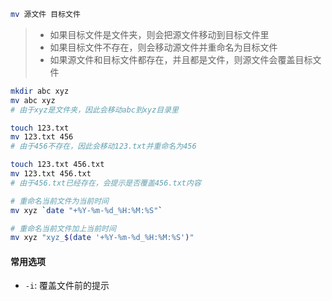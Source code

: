 ```bash
mv 源文件 目标文件
```

> - 如果目标文件是文件夹，则会把源文件移动到目标文件里
> - 如果目标文件不存在，则会移动源文件并重命名为目标文件
> - 如果源文件和目标文件都存在，并且都是文件，则源文件会覆盖目标文件

```bash
mkdir abc xyz
mv abc xyz
# 由于xyz是文件夹，因此会移动abc到xyz目录里

touch 123.txt
mv 123.txt 456
# 由于456不存在，因此会移动123.txt并重命名为456

touch 123.txt 456.txt
mv 123.txt 456.txt
# 由于456.txt已经存在，会提示是否覆盖456.txt内容
```

```bash
# 重命名当前文件为当前时间
mv xyz `date "+%Y-%m-%d_%H:%M:%S"`

# 重命名当前文件加上当前时间
mv xyz "xyz_$(date '+%Y-%m-%d_%H:%M:%S')"
```

#### 常用选项

- `-i`: 覆盖文件前的提示